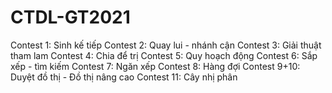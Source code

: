# CTDL-GT2021
Contest 1: Sinh kế tiếp
Contest 2: Quay lui - nhánh cận
Contest 3: Giải thuật tham lam
Contest 4: Chia để trị
Contest 5: Quy hoạch động
Contest 6: Sắp xếp - tìm kiếm
Contest 7: Ngăn xếp
Contest 8: Hàng đợi
Contest 9+10: Duyệt đồ thị - Đồ thị nâng cao
Contest 11: Cây nhị phân
